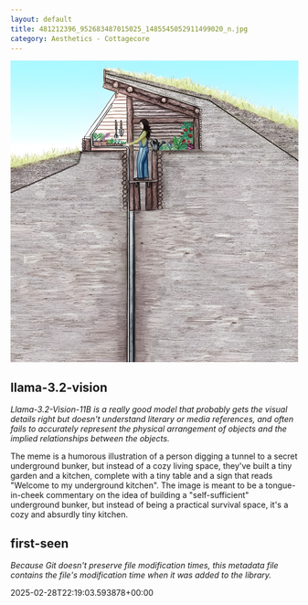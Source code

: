 ```yaml
---
layout: default
title: 481212396_952683487015025_1485545052911499020_n.jpg
category: Aesthetics - Cottagecore
---
```


<div markdown="0"><a href="481212396_952683487015025_1485545052911499020_n.jpg"><img class="photo" src="481212396_952683487015025_1485545052911499020_n.jpg" /></a>

<h2>llama-3.2-vision</h2>
<p><i>Llama-3.2-Vision-11B is a really good model that probably gets the visual details right but doesn't understand literary or media references, and often fails to accurately represent the physical arrangement of objects and the implied relationships between the objects.</i></p>
<p>The meme is a humorous illustration of a person digging a tunnel to a secret underground bunker, but instead of a cozy living space, they&#x27;ve built a tiny garden and a kitchen, complete with a tiny table and a sign that reads &quot;Welcome to my underground kitchen&quot;. The image is meant to be a tongue-in-cheek commentary on the idea of building a &quot;self-sufficient&quot; underground bunker, but instead of being a practical survival space, it&#x27;s a cozy and absurdly tiny kitchen.</p>

<h2>first-seen</h2>
<p><i>Because Git doesn't preserve file modification times, this metadata file contains the file's modification time when it was added to the library.</i></p>
<p>2025-02-28T22:19:03.593878+00:00</p>

</div>

